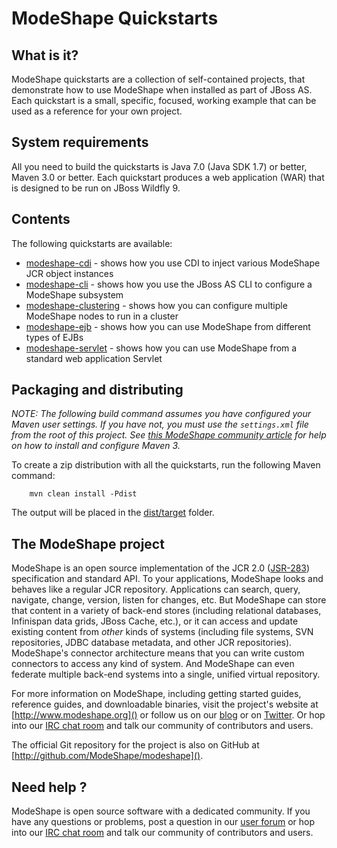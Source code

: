 ModeShape Quickstarts
=========================================================

What is it?
-----------

ModeShape quickstarts are a collection of self-contained projects, that demonstrate how to use ModeShape when installed as part of JBoss AS.
Each quickstart is a small, specific, focused, working example that can be used as a reference for your own project.

System requirements
-------------------

All you need to build the quickstarts is Java 7.0 (Java SDK 1.7) or better, Maven 3.0 or better. Each quickstart
produces a web application (WAR) that is designed to be run on JBoss Wildfly 9.

Contents
--------

The following quickstarts are available:

* [modeshape-cdi](modeshape-cdi) - shows how you use CDI to inject various ModeShape JCR object instances
* [modeshape-cli](modeshape-cli) - shows how you use the JBoss AS CLI to configure a ModeShape subsystem
* [modeshape-clustering](modeshape-clustering) - shows how you can configure multiple ModeShape nodes to run in a cluster
* [modeshape-ejb](modeshape-ejb) - shows how you can use ModeShape from different types of EJBs
* [modeshape-servlet](modeshape-servlet) - shows how you can use ModeShape from a standard web application Servlet

Packaging and distributing
--------------------------
_NOTE: The following build command assumes you have configured your Maven user settings. If you have not, you must use the `settings.xml`
file from the root of this project. See [this ModeShape community article](http://community.jboss.org/wiki/ModeShapeandMaven)
for help on how to install and configure Maven 3._

To create a zip distribution with all the quickstarts, run the following Maven command:

        mvn clean install -Pdist

The output will be placed in the [dist/target](dist/target) folder.

The ModeShape project
---------------------
ModeShape is an open source implementation of the JCR 2.0
([JSR-283](http://www.jcp.org/en/jsr/detail?id=283])) specification and
standard API. To your applications, ModeShape looks and behaves like a
regular JCR repository. Applications can search, query, navigate, change,
version, listen for changes, etc. But ModeShape can store that content
in a variety of back-end stores (including relational databases, Infinispan
data grids, JBoss Cache, etc.), or it can access and update existing content
from *other* kinds of systems (including file systems, SVN repositories,
JDBC database metadata, and other JCR repositories). ModeShape's connector
architecture means that you can write custom connectors to access any
kind of system. And ModeShape can even federate multiple back-end systems
into a single, unified virtual repository.

For more information on ModeShape, including getting started guides,
reference guides, and downloadable binaries, visit the project's website
at [http://www.modeshape.org]() or follow us on our [blog](http://modeshape.wordpress.org)
or on [Twitter](http://twitter.com/modeshape). Or hop into our
[IRC chat room](http://www.jboss.org/modeshape/chat) and talk our community
of contributors and users.

The official Git repository for the project is also on GitHub at
[http://github.com/ModeShape/modeshape]().

Need help ?
-----------

ModeShape is open source software with a dedicated community. If you have
any questions or problems, post a question in our
[user forum](http://community.jboss.org/en/modeshape) or hop into our
[IRC chat room](http://www.jboss.org/modeshape/chat) and talk our
community of contributors and users.
